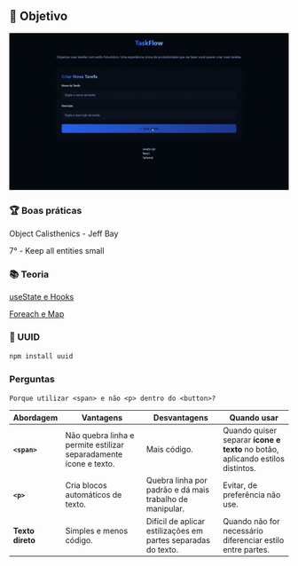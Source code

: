 ## 🎯 Objetivo

![Preview](./docs/preview.gif)

### 🏆 Boas práticas

Object Calisthenics - Jeff Bay

7° - Keep all entities small

### 📚 Teoria

[useState e Hooks](./fe/src/AppV1.jsx)

[Foreach e Map](./foreach-map.md)

### 🔑 UUID

```bash
npm install uuid
```

### Perguntas

    Porque utilizar <span> e não <p> dentro do <button>?

| Abordagem        | Vantagens                                                         | Desvantagens                                                  | Quando usar                                                                    |
| ---------------- | ----------------------------------------------------------------- | ------------------------------------------------------------- | ------------------------------------------------------------------------------ |
| **`<span>`**     | Não quebra linha e permite estilizar separadamente ícone e texto. | Mais código.                                                  | Quando quiser separar **ícone e texto** no botão, aplicando estilos distintos. |
| **`<p>`**        | Cria blocos automáticos de texto.                                 | Quebra linha por padrão e dá mais trabalho de manipular.      | Evitar, de preferência não use.                                                |
| **Texto direto** | Simples e menos código.                                           | Difícil de aplicar estilizações em partes separadas do texto. | Quando não for necessário diferenciar estilo entre partes.                     |
